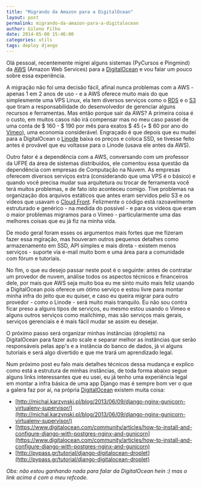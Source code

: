 ```yaml
---
title: "Migrando da Amazon para a DigitalOcean"
layout: post
permalink: migrando-da-amazon-para-a-digitalocean
author: Gileno Filho
date: 2014-05-08 15:46:00
categories: utils
tags: deploy django
---
```


Olá pessoal, recentemente migrei alguns sistemas (PyCursos e Pingmind) da [AWS](https://aws.amazon.com/) (Amazon Web Services) para a [DigitalOcean](https://www.digitalocean.com/?refcode=7e3d1a0c801e) e vou falar um pouco sobre essa experiência.


A migração não foi uma decisão fácil, afinal nunca problemas com a AWS - apenas 1 em 2 anos de uso - e a AWS oferece muito mais do que simplesmente uma VPS Linux, ela tem diversos serviços como o [RDS](https://aws.amazon.com/pt/rds/) e o [S3](https://aws.amazon.com/pt/s3/) que tiram a responsabilidade do desenvolvedor de gerenciar alguns recursos e ferramentas. Mas então porque sair da AWS? A primeira coisa é o custo, em muitos casos não irá compensar mas no meu caso passei de uma conta de $ 160 - $ 190 por mês para exatos $ 45 (+ $ 60 por ano do [Vimeo](https://vimeo.com/)), uma economia considerável. Engraçado é que depois que eu mudei para a DigitalOcean o [Linode](https://www.linode.com/) baixa os preços e coloca SSD, se tivesse feito antes é provável que eu voltasse para o Linode (usava ele antes da AWS).


Outro fator é a dependência com a AWS, conversando com um professor da UFPE da área de sistemas distribuídos, ele comentou essa questão da dependência com empresas de Computação na Nuvem. As empresas oferecem diversos serviços extra (considerando que uma VPS é o básico) e quando você precisa mudar sua arquitetura ou trocar de ferramenta você terá muitos problemas, e de fato isto aconteceu comigo. Tive problemas na organização dos arquivos estáticos que antes eram servidos pelo S3 e os vídeos que usavam o [Cloud Front](http://aws.amazon.com/pt/cloudfront/). Felizmente o código está razoavelmente estruturado e genérico - na medida do possível - e para os vídeos que eram o maior problemas migramos para o Vimeo - particularmente uma das melhores coisas que eu já fiz na minha vida.


De modo geral foram esses os argumentos mais fortes que me fizeram fazer essa mgiração, mas houveram outros pequenos detalhes como armazenamento em SSD, API simples e mais direta - existem menos serviços - suporte via e-mail muito bom e uma área para a comunidade com fórum e tutoriais.


No fim, o que eu desejo passar neste post é o seguinte: antes de contratar um provedor de nuvem, análise todos os aspectos técnicos e financeiros dele, por mais que AWS seja muito boa eu me sinto muito mais feliz usando a DigitalOcean pois oferece um ótimo serviço e estou livre para montar minha infra do jeito que eu quiser, e caso eu queira migrar para outro provedor - como o Linode - será muito mais tranquilo. Eu não sou contra ficar preso a alguns tipos de serviços, eu mesmo estou usando o Vimeo e alguns outros serviços como mailchimp, mas são serviços mais gerais, serviços gerenciais e é mais fácil mudar se assim eu desejar.


O próximo passo será organizar minhas instâncias (droplets) na DigitalOcean para fazer auto scale e separar melhor as instâncias que serão responsáveis pelas app's e a instância do banco de dados, já vi alguns tutoriais e será algo divertido e que me trará um aprendizado legal.


Num próximo post eu falo mais detalhes técnicos dessa mudança e explico como está a estrutura de minhas instâncias, de toda forma abaixo segue alguns links interessantes que eu usei, eu já tenho uma experiência legal em montar a infra básica de uma app Django mas é sempre bom ver o que a galera faz por ai, na própria [DigitalOcean](https://www.digitalocean.com/community/) existem muita coisa:

- [http://michal.karzynski.pl/blog/2013/06/09/django-nginx-gunicorn-virtualenv-supervisor/](http://michal.karzynski.pl/blog/2013/06/09/django-nginx-gunicorn-virtualenv-supervisor/)
- [https://www.digitalocean.com/community/articles/how-to-install-and-configure-django-with-postgres-nginx-and-gunicorn](https://www.digitalocean.com/community/articles/how-to-install-and-configure-django-with-postgres-nginx-and-gunicorn)
- [http://pypass.gr/tutorial/django-digitalocean-droplet](http://pypass.gr/tutorial/django-digitalocean-droplet)


*Obs: não estou ganhando nada para falar da DigitalOcean hein :) mas o link acima é com o meu refcode.*
